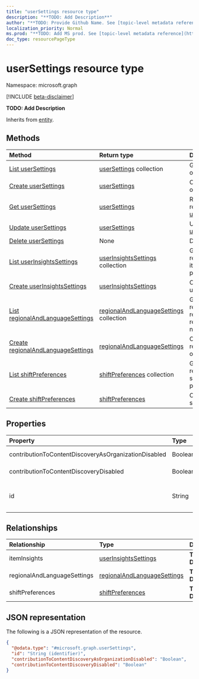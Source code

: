 ```yaml
---
title: "userSettings resource type"
description: "**TODO: Add Description**"
author: "**TODO: Provide Github Name. See [topic-level metadata reference](https://msgo.azurewebsites.net/add/document/guidelines/metadata.html#topic-level-metadata)**"
localization_priority: Normal
ms.prod: "**TODO: Add MS prod. See [topic-level metadata reference](https://msgo.azurewebsites.net/add/document/guidelines/metadata.html#topic-level-metadata)**"
doc_type: resourcePageType
---
```


# userSettings resource type

Namespace: microsoft.graph

[!INCLUDE [beta-disclaimer](../../includes/beta-disclaimer.md)]

**TODO: Add Description**


Inherits from [entity](../resources/entity.md).

## Methods
|Method|Return type|Description|
|:---|:---|:---|
|[List userSettings](../api/usersettings-list.md)|[userSettings](../resources/usersettings.md) collection|Get a list of the [userSettings](../resources/usersettings.md) objects and their properties.|
|[Create userSettings](../api/usersettings-create.md)|[userSettings](../resources/usersettings.md)|Create a new [userSettings](../resources/usersettings.md) object.|
|[Get userSettings](../api/usersettings-get.md)|[userSettings](../resources/usersettings.md)|Read the properties and relationships of a [userSettings](../resources/usersettings.md) object.|
|[Update userSettings](../api/usersettings-update.md)|[userSettings](../resources/usersettings.md)|Update the properties of a [userSettings](../resources/usersettings.md) object.|
|[Delete userSettings](../api/usersettings-delete.md)|None|Deletes a [userSettings](../resources/usersettings.md) object.|
|[List userInsightsSettings](../api/usersettings-list-iteminsights.md)|[userInsightsSettings](../resources/userinsightssettings.md) collection|Get the userInsightsSettings resources from the itemInsights navigation property.|
|[Create userInsightsSettings](../api/usersettings-post-iteminsights.md)|[userInsightsSettings](../resources/userinsightssettings.md)|Create a new userInsightsSettings object.|
|[List regionalAndLanguageSettings](../api/usersettings-list-regionalandlanguagesettings.md)|[regionalAndLanguageSettings](../resources/regionalandlanguagesettings.md) collection|Get the regionalAndLanguageSettings resources from the regionalAndLanguageSettings navigation property.|
|[Create regionalAndLanguageSettings](../api/usersettings-post-regionalandlanguagesettings.md)|[regionalAndLanguageSettings](../resources/regionalandlanguagesettings.md)|Create a new regionalAndLanguageSettings object.|
|[List shiftPreferences](../api/usersettings-list-shiftpreferences.md)|[shiftPreferences](../resources/shiftpreferences.md) collection|Get the shiftPreferences resources from the shiftPreferences navigation property.|
|[Create shiftPreferences](../api/usersettings-post-shiftpreferences.md)|[shiftPreferences](../resources/shiftpreferences.md)|Create a new shiftPreferences object.|

## Properties
|Property|Type|Description|
|:---|:---|:---|
|contributionToContentDiscoveryAsOrganizationDisabled|Boolean|**TODO: Add Description**|
|contributionToContentDiscoveryDisabled|Boolean|**TODO: Add Description**|
|id|String|**TODO: Add Description** Inherited from [entity](../resources/entity.md).|

## Relationships
|Relationship|Type|Description|
|:---|:---|:---|
|itemInsights|[userInsightsSettings](../resources/userinsightssettings.md)|**TODO: Add Description**|
|regionalAndLanguageSettings|[regionalAndLanguageSettings](../resources/regionalandlanguagesettings.md)|**TODO: Add Description**|
|shiftPreferences|[shiftPreferences](../resources/shiftpreferences.md)|**TODO: Add Description**|

## JSON representation
The following is a JSON representation of the resource.
<!-- {
  "blockType": "resource",
  "keyProperty": "id",
  "@odata.type": "microsoft.graph.userSettings",
  "baseType": "microsoft.graph.entity",
  "openType": false
}
-->
``` json
{
  "@odata.type": "#microsoft.graph.userSettings",
  "id": "String (identifier)",
  "contributionToContentDiscoveryAsOrganizationDisabled": "Boolean",
  "contributionToContentDiscoveryDisabled": "Boolean"
}
```

